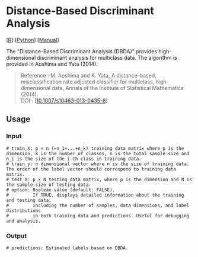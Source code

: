 # **Distance-Based Discriminant Analysis**
   [[R](DBDA.r)] [[Python](DBDA.py)] [[Manual](DBDA.pdf)]
   
   The "Distance-Based Discriminant Analysis (DBDA)" provides high-dimensional discriminant analysis for multiclass data. The algorithm is provided in Aoshima and Yata (2014).
   >   Reference : M. Aoshima and K. Yata, A distance-based, misclassification rate adjusted classifier for multiclass, high-dimensional data, Annals of the Institute of Statistical Mathematics (2014).  
    DOI : [[10.1007/s10463-013-0435-8](https://link.springer.com/article/10.1007/s10463-013-0435-8)]

## Usage
### Input
```{r}
# train_X: p × n (=n_1+...+n_k) training data matrix where p is the dimension, k is the number of classes, n is the total sample size and n_i is the size of the i-th class in training data.
# train_y: n dimensional vector where n is the size of training data. The order of the label vector should correspond to training data matrix.
# test_X: p × N testing data matrix, where p is the dimension and N is the sample size of testing data.
# option: Boolean value (default: FALSE). 
#         If TRUE, displays detailed information about the training and testing data, 
#         including the number of samples, data dimensions, and label distributions 
#         in both training data and predictions. Useful for debugging and analysis.
```

### Output
```{r} 
# predictions: Estimated labels based on DBDA.
```